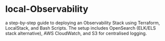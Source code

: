 # local-Observability
a step-by-step guide to deploying an Observability Stack using Terraform, LocalStack, and Bash Scripts. The setup includes OpenSearch (ELK/ELS stack alternative), AWS CloudWatch, and S3 for centralised logging.
